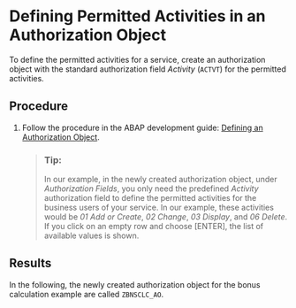 <!-- loio2d758f7acc064e3c90a0b3a4fa907874 -->

# Defining Permitted Activities in an Authorization Object

To define the permitted activities for a service, create an authorization object with the standard authorization field *Activity* \(`ACTVT`\) for the permitted activities.



## Procedure

1.  Follow the procedure in the ABAP development guide: [Defining an Authorization Object](https://help.sap.com/viewer/5371047f1273405bb46725a417f95433/Cloud/en-US/6135edd0bf75427fa932875a6e3b0378.html).

    > ### Tip:  
    > In our example, in the newly created authorization object, under *Authorization Fields*, you only need the predefined *Activity* authorization field to define the permitted activities for the business users of your service. In our example, these activities would be *01 Add or Create*, *02 Change*, *03 Display*, and *06 Delete*. If you click on an empty row and choose [ENTER\], the list of available values is shown.




<a name="loio2d758f7acc064e3c90a0b3a4fa907874__result_ask_l2j_vlb"/>

## Results

In the following, the newly created authorization object for the bonus calculation example are called `ZBNSCLC_AO`.

